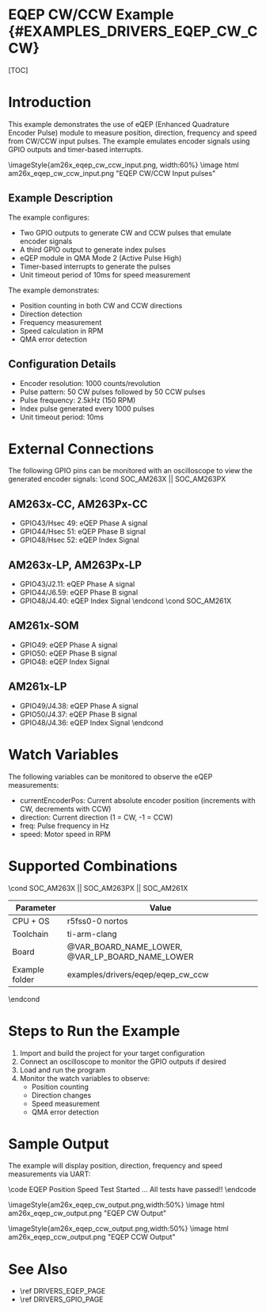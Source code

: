# EQEP CW/CCW Example {#EXAMPLES_DRIVERS_EQEP_CW_CCW}

[TOC]

# Introduction

This example demonstrates the use of eQEP (Enhanced Quadrature Encoder Pulse) module to measure position, direction, frequency and speed from CW/CCW input pulses. The example emulates encoder signals using GPIO outputs and timer-based interrupts.

\imageStyle{am26x_eqep_cw_ccw_input.png, width:60%}
    \image html am26x_eqep_cw_ccw_input.png "EQEP CW/CCW Input pulses"

## Example Description

The example configures:
- Two GPIO outputs to generate CW and CCW pulses that emulate encoder signals
- A third GPIO output to generate index pulses
- eQEP module in QMA Mode 2 (Active Pulse High)
- Timer-based interrupts to generate the pulses
- Unit timeout period of 10ms for speed measurement

The example demonstrates:
- Position counting in both CW and CCW directions
- Direction detection
- Frequency measurement
- Speed calculation in RPM
- QMA error detection

## Configuration Details

- Encoder resolution: 1000 counts/revolution
- Pulse pattern: 50 CW pulses followed by 50 CCW pulses
- Pulse frequency: 2.5kHz (150 RPM)
- Index pulse generated every 1000 pulses
- Unit timeout period: 10ms

# External Connections

The following GPIO pins can be monitored with an oscilloscope to view the generated encoder signals:
\cond SOC_AM263X || SOC_AM263PX
## AM263x-CC, AM263Px-CC
- GPIO43/Hsec 49: eQEP Phase A signal
- GPIO44/Hsec 51: eQEP Phase B signal  
- GPIO48/Hsec 52: eQEP Index Signal

## AM263x-LP, AM263Px-LP
- GPIO43/J2.11: eQEP Phase A signal
- GPIO44/J6.59: eQEP Phase B signal
- GPIO48/J4.40: eQEP Index Signal
\endcond
\cond SOC_AM261X
## AM261x-SOM
- GPIO49: eQEP Phase A signal
- GPIO50: eQEP Phase B signal
- GPIO48: eQEP Index Signal

## AM261x-LP
- GPIO49/J4.38: eQEP Phase A signal
- GPIO50/J4.37: eQEP Phase B signal
- GPIO48/J4.36: eQEP Index Signal
\endcond
# Watch Variables

The following variables can be monitored to observe the eQEP measurements:

- currentEncoderPos: Current absolute encoder position (increments with CW, decrements with CCW)
- direction: Current direction (1 = CW, -1 = CCW)
- freq: Pulse frequency in Hz
- speed: Motor speed in RPM

# Supported Combinations
\cond SOC_AM263X || SOC_AM263PX || SOC_AM261X

 Parameter      | Value
 ---------------|-----------
 CPU + OS       | r5fss0-0 nortos
 Toolchain      | ti-arm-clang
 Board          | @VAR_BOARD_NAME_LOWER, @VAR_LP_BOARD_NAME_LOWER
 Example folder | examples/drivers/eqep/eqep_cw_ccw

\endcond
# Steps to Run the Example

1. Import and build the project for your target configuration
2. Connect an oscilloscope to monitor the GPIO outputs if desired
3. Load and run the program
4. Monitor the watch variables to observe:
   - Position counting
   - Direction changes
   - Speed measurement
   - QMA error detection

# Sample Output

The example will display position, direction, frequency and speed measurements via UART:

\code
EQEP Position Speed Test Started ...
All tests have passed!!
\endcode

\imageStyle{am26x_eqep_cw_output.png,width:50%}
 \image html am26x_eqep_cw_output.png "EQEP CW Output"

\imageStyle{am26x_eqep_ccw_output.png,width:50%}
 \image html am26x_eqep_ccw_output.png "EQEP CCW Output"


# See Also

- \ref DRIVERS_EQEP_PAGE
- \ref DRIVERS_GPIO_PAGE
